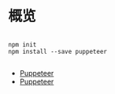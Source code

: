 # 概览

```shell

npm init
npm install --save puppeteer


```

+ [Puppeteer](https://pptr.dev/)
+ [Puppeteer](https://github.com/puppeteer/puppeteer)
